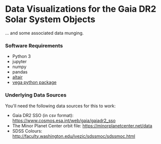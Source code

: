 # Data Visualizations for the Gaia DR2 Solar System Objects

... and some associated data munging. 

### Software Requirements
* Python 3
* jupyter
* numpy
* pandas
* [altair](https://altair-viz.github.io/index.html)
* [vega python package](https://altair-viz.github.io/index.html)


### Underlying Data Sources
You'll need the following data sources for this to work:
* Gaia DR2 SSO (in csv format): https://www.cosmos.esa.int/web/gaia/gaiadr2_sso
* The Minor Planet Center orbit file: https://minorplanetcenter.net/data
* SDSS Colours: http://faculty.washington.edu/ivezic/sdssmoc/sdssmoc.html
